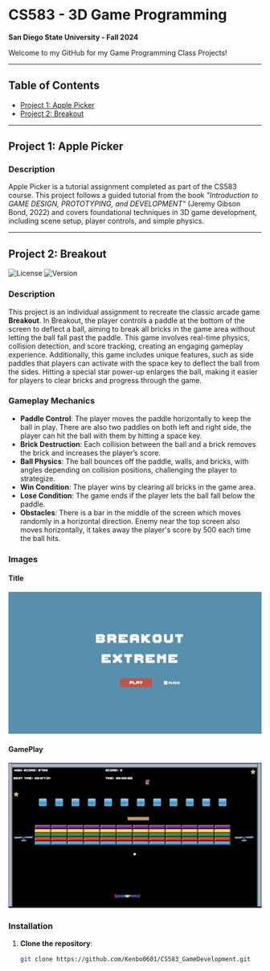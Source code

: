 # CS583 - 3D Game Programming 
**San Diego State University - Fall 2024**

Welcome to my GitHub for my Game Programming Class Projects! 

---

## Table of Contents
- [Project 1: Apple Picker](#project-1-apple-picker)
- [Project 2: Breakout](#project-2-breakout)

---

## Project 1: Apple Picker

### Description
Apple Picker is a tutorial assignment completed as part of the CS583 course. This project follows a guided tutorial from the book *"Introduction to GAME DESIGN, PROTOTYPING, and DEVELOPMENT"* (Jeremy Gibson Bond, 2022) and covers foundational techniques in 3D game development, including scene setup, player controls, and simple physics.

---

## Project 2: Breakout 

![License](https://img.shields.io/badge/license-MIT-blue.svg)
![Version](https://img.shields.io/badge/version-1.0.0-green)

### Description
This project is an individual assignment to recreate the classic arcade game **Breakout**. In Breakout, the player controls a paddle at the bottom of the screen to deflect a ball, aiming to break all bricks in the game area without letting the ball fall past the paddle. This game involves real-time physics, collision detection, and score tracking, creating an engaging gameplay experience. Additionally, this game includes unique features, such as side paddles that players can activate with the space key to deflect the ball from the sides. Hitting a special star power-up enlarges the ball, making it easier for players to clear bricks and progress through the game.

### Gameplay Mechanics
- **Paddle Control**: The player moves the paddle horizontally to keep the ball in play. There are also two paddles on both left and right side, the player can hit the ball with them by hitting a space key.
- **Brick Destruction**: Each collision between the ball and a brick removes the brick and increases the player’s score.
- **Ball Physics**: The ball bounces off the paddle, walls, and bricks, with angles depending on collision positions, challenging the player to strategize.
- **Win Condition**: The player wins by clearing all bricks in the game area.
- **Lose Condition**: The game ends if the player lets the ball fall below the paddle.
- **Obstacles**: There is a bar in the middle of the screen which moves randomly in a horizontal direction. Enemy near the top screen also moves horizontally, it takes away the player's score by 500 each time the ball hits. 

### Images 

#### Title 
![Title](https://github.com/Kenbo0601/CS583_GameDevelopment/blob/main/title.png)

#### GamePlay
![GamePlay](https://github.com/Kenbo0601/CS583_GameDevelopment/blob/main/gameplay.png)


### Installation
1. **Clone the repository**:
   ```bash
   git clone https://github.com/Kenbo0601/CS583_GameDevelopment.git

